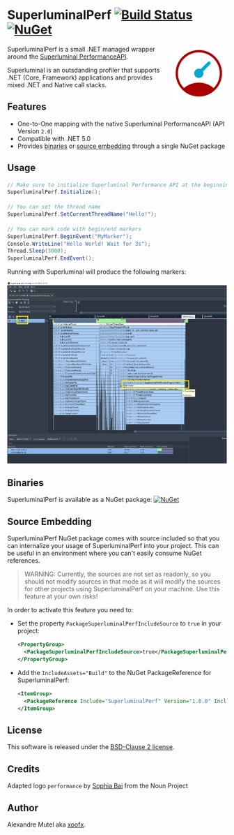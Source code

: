 # SuperluminalPerf [![Build Status](https://github.com/xoofx/SuperluminalPerf/workflows/ci/badge.svg?branch=main)](https://github.com/xoofx/SuperluminalPerf/actions) [![NuGet](https://img.shields.io/nuget/v/SuperluminalPerf.svg)](https://www.nuget.org/packages/SuperluminalPerf/)

<img align="right" width="128px" height="128px" src="img/logo.png">

SuperluminalPerf is a small .NET managed wrapper around the [Superluminal PerformanceAPI](https://www.superluminal.eu/docs/documentation.html).

Superluminal is an outsdanding profiler that supports .NET (Core, Framework) applications and provides mixed .NET and Native call stacks.

## Features

- One-to-One mapping with the native Superluminal PerformanceAPI (API Version `2.0`)
- Compatible with .NET 5.0
- Provides [binaries](#binaries) or [source embedding](#source-embedding) through a single NuGet package

## Usage

```c#
// Make sure to initialize Superluminal Performance API at the beginning of your app
SuperluminalPerf.Initialize();

// You can set the thread name
SuperluminalPerf.SetCurrentThreadName("Hello!");

// You can mark code with begin/end markers
SuperluminalPerf.BeginEvent("MyMarker");
Console.WriteLine("Hello World! Wait for 3s");
Thread.Sleep(3000);
SuperluminalPerf.EndEvent();
```

Running with Superluminal will produce the following markers:

![Superluminal Marker Example](img/superluminal_marker_example.png)

## Binaries

SuperluminalPerf is available as a NuGet package: [![NuGet](https://img.shields.io/nuget/v/SuperluminalPerf.svg)](https://www.nuget.org/packages/SuperluminalPerf/)

## Source Embedding

SuperluminalPerf NuGet package comes with source included so that you can internalize your usage of SuperluminalPerf into your project. This can be useful in an environment where you can't easily consume NuGet references.

> WARNING: Currently, the sources are not set as readonly, so you should not modify sources in that mode as it will modify the sources for other projects using SuperluminalPerf on your machine. Use this feature at your own risks!

In order to activate this feature you need to:

- Set the property `PackageSuperluminalPerfIncludeSource` to `true` in your project:
  ```xml
  <PropertyGroup>
    <PackageSuperluminalPerfIncludeSource>true</PackageSuperluminalPerfIncludeSource>
  </PropertyGroup>
  ```
- Add the `IncludeAssets="Build"` to the NuGet PackageReference for SuperluminalPerf:
  ```xml
  <ItemGroup>
    <PackageReference Include="SuperluminalPerf" Version="1.0.0" IncludeAssets="Build"/>
  </ItemGroup>
  ```
## License

This software is released under the [BSD-Clause 2 license](https://opensource.org/licenses/BSD-2-Clause). 

## Credits

Adapted logo `performance` by [Sophia Bai](https://thenounproject.com/sophiabai/) from the Noun Project

## Author

Alexandre Mutel aka [xoofx](http://xoofx.com).
